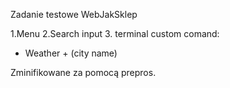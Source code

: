 Zadanie testowe WebJakSklep

1.Menu
2.Search input
3. terminal
  custom comand:
  - Weather + (city name)

Zminifikowane za pomocą prepros.
